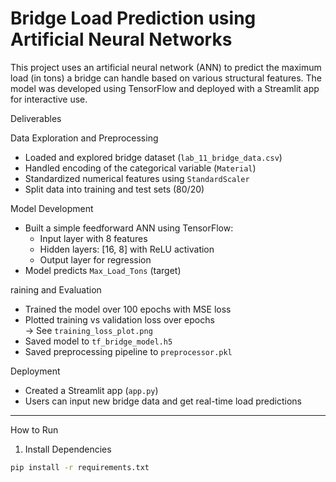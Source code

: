 # Bridge Load Prediction using Artificial Neural Networks

This project uses an artificial neural network (ANN) to predict the maximum load (in tons) a bridge can handle based on various structural features. The model was developed using TensorFlow and deployed with a Streamlit app for interactive use.

Deliverables

Data Exploration and Preprocessing
- Loaded and explored bridge dataset (`lab_11_bridge_data.csv`)
- Handled encoding of the categorical variable (`Material`)
- Standardized numerical features using `StandardScaler`
- Split data into training and test sets (80/20)

Model Development
- Built a simple feedforward ANN using TensorFlow:
  - Input layer with 8 features
  - Hidden layers: [16, 8] with ReLU activation
  - Output layer for regression
- Model predicts `Max_Load_Tons` (target)

raining and Evaluation
- Trained the model over 100 epochs with MSE loss
- Plotted training vs validation loss over epochs  
  → See `training_loss_plot.png`
- Saved model to `tf_bridge_model.h5`
- Saved preprocessing pipeline to `preprocessor.pkl`

Deployment
- Created a Streamlit app (`app.py`)
- Users can input new bridge data and get real-time load predictions

---

How to Run

1. Install Dependencies

```bash
pip install -r requirements.txt
